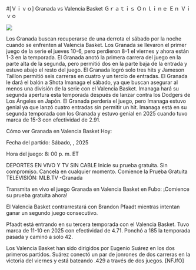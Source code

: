 #[Ｖｉｖｏ] Granada vs Valencia Basket Ｇｒａｔｉｓ Ｏｎｌｉｎｅ Ｅｎ Ｖｉｖｏ  
  
  
[![](https://i.imgur.com/qSNzIqt.png)](https://movie.rssnews.media/oqlIkQz.php)  
  
Los Granada buscan recuperarse de una derrota el sábado por la noche cuando se enfrenten al Valencia Basket. Los Granada se llevaron el primer juego de la serie el jueves 10-6, pero perdieron 8-1 el viernes y ahora están 1-3 en la temporada. El Granada anotó la primera carrera del juego en la parte alta de la segunda, pero permitió dos en la parte baja de la entrada y estuvo abajo el resto del juego. El Granada logró solo tres hits y Jameson Taillon permitió seis carreras en cuatro y un tercio de entradas. El Granada le dará el balón a Shota Imanaga el sábado, ya que buscan asegurar al menos una división de la serie con el Valencia Basket. Imanaga hará su segunda apertura esta temporada después de lanzar contra los Dodgers de Los Ángeles en Japón. El Granada perdería el juego, pero Imanaga estuvo genial ya que lanzó cuatro entradas sin permitir un hit. Imanaga está en su segunda temporada con los Granada y estuvo genial en 2025 cuando tuvo marca de 15-3 con efectividad de 2.91.

Cómo ver Granada en Valencia Basket Hoy:

Fecha del partido: Sábado, , 2025

Hora del juego: 8: 00 p. m. ET

DEPORTES EN VIVO Y TV SIN CABLE
Inicie su prueba gratuita. Sin compromiso. Cancela en cualquier momento.
Comience la Prueba Gratuita
TELEVISIÓN: MLB.TV -Granada

Transmita en vivo el juego Granada en Valencia Basket en Fubo: ¡Comience su prueba gratuita ahora! 

El Valencia Basket contrarrestará con Brandon Pfaadt mientras intentan ganar un segundo juego consecutivo.

Pfaadt está entrando en su tercera temporada con el Valencia Basket. Tuvo marca de 11-10 en 2025 con efectividad de 4.71. Ponchó a 185 la temporada pasada y caminó a solo 42.

Los Valencia Basket han sido dirigidos por Eugenio Suárez en los dos primeros partidos. Suárez conectó un par de jonrones de dos carreras en la victoria del viernes y está bateando .429 a través de dos juegos. [NFJfO]